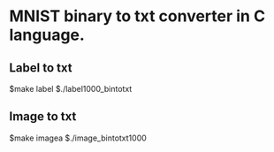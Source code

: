 # MNIST binary to txt converter in C language.

## Label to txt
$make label
$./label1000_bintotxt

## Image to txt
$make imagea
$./image_bintotxt1000 



